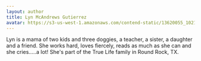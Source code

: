```yaml
---
layout: author
title: Lyn McAndrews Gutierrez
avatar: https://s3-us-west-1.amazonaws.com/contend-static/13620055_10210117844808241_2099326674369174757_n.jpg
---
```


Lyn is a mama of two kids and three doggies, a teacher, a sister, a daughter and a friend.  She works hard, loves fiercely, reads as much as she can and she cries…..a lot! She's part of the True Life family in Round Rock, TX.
